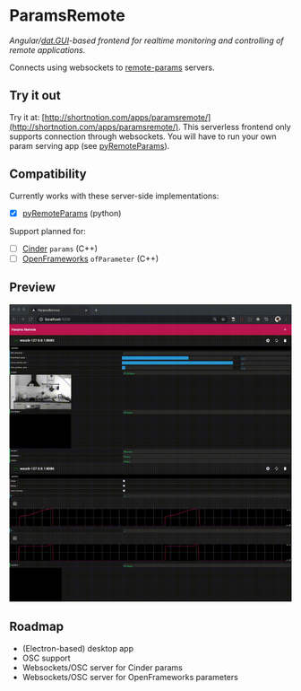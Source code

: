 # ParamsRemote

_Angular/[dat.GUI](https://github.com/dataarts/dat.gui)-based frontend for realtime monitoring and controlling of remote applications._

Connects using websockets to [remote-params](https://github.com/markkorput/pyRemoteParams) servers.

## Try it out

Try it at: [http://shortnotion.com/apps/paramsremote/](http://shortnotion.com/apps/paramsremote/). This serverless frontend only supports connection through websockets. You will have to run your own param serving app (see [pyRemoteParams](https://github.com/markkorput/pyRemoteParams)).

## Compatibility

Currently works with these server-side implementations:
- [x] [pyRemoteParams](https://github.com/markkorput/pyRemoteParams) (python)

Support planned for:
- [ ] [Cinder](http://libcinder.org) ```params``` (C++)
- [ ] [OpenFrameworks](http://https://openframeworks.cc/) ```ofParameter``` (C++)

## Preview

[![preview](docs/preview-720p.gif)](docs/preview-1080p.gif)

## Roadmap

 * (Electron-based) desktop app
 * OSC support
 * Websockets/OSC server for Cinder params
 * Websockets/OSC server for OpenFrameworks parameters

